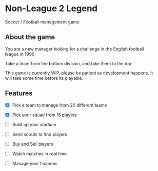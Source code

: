 # Non-League 2 Legend
Soccer / Football management game

## About the game
You are a new manager looking for a challenge in the English football league in 1990.

Take a team from the bottom division, and take them to the top!

This game is currently WIP, please be patient as development happens. It will take some time before its playable.

## Features
- [X] Pick a team to manage from 20 different teams
- [X] Pick your squad from 16 players
- [ ] Build up your stadium
- [ ] Send scouts to find players
- [ ] Buy and Sell players
- [ ] Watch matches in real time
- [ ] Manage your finances


